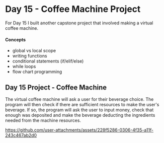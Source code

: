 
# Day 15 - Coffee Machine Project

For Day 15 I built another capstone project that involved making a virtual coffee machine. 

#### Concepts
* global vs local scope
* writing functions
* conditional statements (if/elif/else)
* while loops
* flow chart programming

## Day 15 Project - Coffee Machine

The virtual coffee machine will ask a user for their beverage choice. The program will then check if there are sufficient resources to make the user's beverage. If so, the program will ask the user to input money, check that enough was deposited and make the beverage deducting the ingredients needed from the machine resources.



https://github.com/user-attachments/assets/228f5286-0306-4f35-a11f-243c467ab2d0















